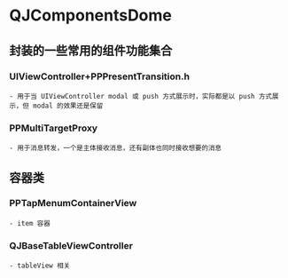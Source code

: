 # QJComponentsDome
## 封装的一些常用的组件功能集合

### UIViewController+PPPresentTransition.h 
    - 用于当 UIViewController modal 或 push 方式展示时，实际都是以 push 方式展示，但 modal 的效果还是保留
    
### PPMultiTargetProxy
    - 用于消息转发，一个是主体接收消息，还有副体也同时接收想要的消息

## 容器类
### PPTapMenumContainerView
    - item 容器

### QJBaseTableViewController
    - tableView 相关
